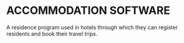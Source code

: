 # ACCOMMODATION SOFTWARE
 A residence program used in hotels through which they can register residents and book their travel trips.
